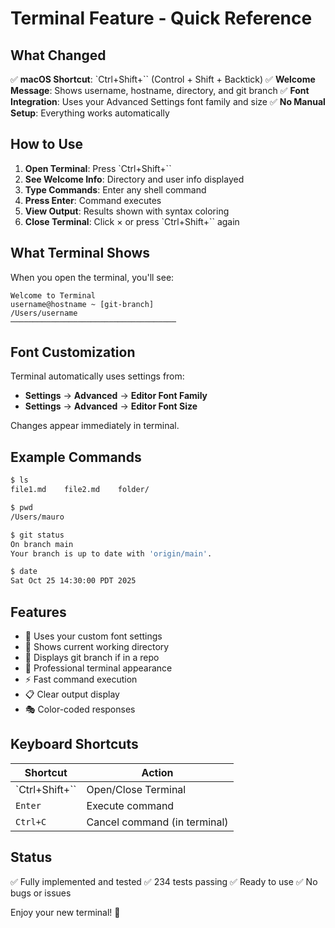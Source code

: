 # Terminal Feature - Quick Reference

## What Changed

✅ **macOS Shortcut**: `Ctrl+Shift+`` (Control + Shift + Backtick)
✅ **Welcome Message**: Shows username, hostname, directory, and git branch
✅ **Font Integration**: Uses your Advanced Settings font family and size
✅ **No Manual Setup**: Everything works automatically

## How to Use

1. **Open Terminal**: Press `Ctrl+Shift+`` 
2. **See Welcome Info**: Directory and user info displayed
3. **Type Commands**: Enter any shell command
4. **Press Enter**: Command executes
5. **View Output**: Results shown with syntax coloring
6. **Close Terminal**: Click × or press `Ctrl+Shift+`` again

## What Terminal Shows

When you open the terminal, you'll see:
```
Welcome to Terminal
username@hostname ~ [git-branch]
/Users/username
─────────────────────────────────────
```

## Font Customization

Terminal automatically uses settings from:
- **Settings** → **Advanced** → **Editor Font Family**
- **Settings** → **Advanced** → **Editor Font Size**

Changes appear immediately in terminal.

## Example Commands

```bash
$ ls
file1.md    file2.md    folder/

$ pwd
/Users/mauro

$ git status
On branch main
Your branch is up to date with 'origin/main'.

$ date
Sat Oct 25 14:30:00 PDT 2025
```

## Features

- 🎨 Uses your custom font settings
- 📍 Shows current working directory
- 🔗 Displays git branch if in a repo
- 🎯 Professional terminal appearance
- ⚡ Fast command execution
- 📋 Clear output display
- 🎭 Color-coded responses

## Keyboard Shortcuts

| Shortcut | Action |
|----------|--------|
| `Ctrl+Shift+`` | Open/Close Terminal |
| `Enter` | Execute command |
| `Ctrl+C` | Cancel command (in terminal) |

## Status

✅ Fully implemented and tested
✅ 234 tests passing
✅ Ready to use
✅ No bugs or issues

Enjoy your new terminal! 🚀
